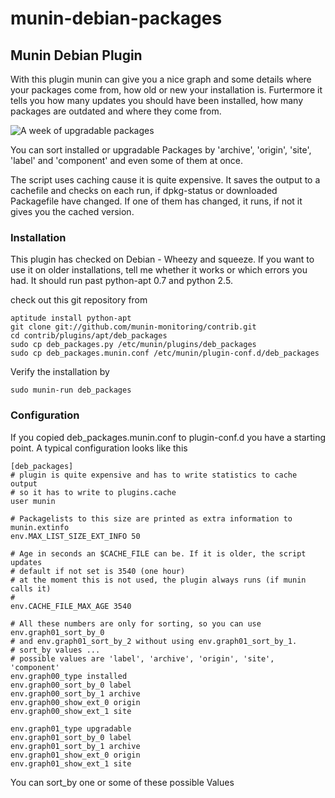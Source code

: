 munin-debian-packages
=====================

## Munin Debian Plugin

With this plugin munin can give you a nice graph and some details where your
packages come from, how old or new your installation is. Furtermore it tells
you how many updates you should have been installed, how many packages are
outdated and where they come from.

![A week of upgradable packages](/munin-monitoring/contrib/raw/master/plugins/apt/deb_packages/example/packages_label_archive_upgradable-week.png)

You can sort installed or upgradable Packages by 'archive', 'origin', 'site',
'label' and 'component' and even some of them at once.

The script uses caching cause it is quite expensive. It saves the output to a
cachefile and checks on each run, if dpkg-status or downloaded Packagefile have
changed. If one of them has changed, it runs, if not it gives you the cached
version.

### Installation

This plugin has checked on Debian - Wheezy and squeeze. If you want to use it
on older installations, tell me whether it works or which errors you had. It
should run past python-apt 0.7 and python 2.5.

check out this git repository from 
   
    aptitude install python-apt
    git clone git://github.com/munin-monitoring/contrib.git
    cd contrib/plugins/apt/deb_packages
    sudo cp deb_packages.py /etc/munin/plugins/deb_packages
    sudo cp deb_packages.munin.conf /etc/munin/plugin-conf.d/deb_packages

Verify the installation by

    sudo munin-run deb_packages

### Configuration
If you copied deb_packages.munin.conf to plugin-conf.d you have a starting point.
A typical configuration looks like this

    [deb_packages]
    # plugin is quite expensive and has to write statistics to cache output
    # so it has to write to plugins.cache
    user munin

    # Packagelists to this size are printed as extra information to munin.extinfo
    env.MAX_LIST_SIZE_EXT_INFO 50

    # Age in seconds an $CACHE_FILE can be. If it is older, the script updates
    # default if not set is 3540 (one hour)
    # at the moment this is not used, the plugin always runs (if munin calls it)
    #  
    env.CACHE_FILE_MAX_AGE 3540

    # All these numbers are only for sorting, so you can use env.graph01_sort_by_0
    # and env.graph01_sort_by_2 without using env.graph01_sort_by_1.
    # sort_by values ...
    # possible values are 'label', 'archive', 'origin', 'site', 'component'
    env.graph00_type installed
    env.graph00_sort_by_0 label
    env.graph00_sort_by_1 archive
    env.graph00_show_ext_0 origin
    env.graph00_show_ext_1 site

    env.graph01_type upgradable
    env.graph01_sort_by_0 label
    env.graph01_sort_by_1 archive
    env.graph01_show_ext_0 origin
    env.graph01_show_ext_1 site

You can sort_by one or some of these possible Values
